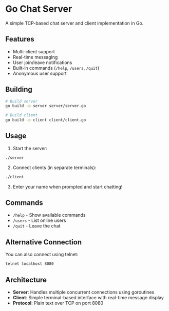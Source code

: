 # Go Chat Server

A simple TCP-based chat server and client implementation in Go.

## Features

- Multi-client support
- Real-time messaging
- User join/leave notifications
- Built-in commands (`/help`, `/users`, `/quit`)
- Anonymous user support

## Building

```bash
# Build server
go build -o server server/server.go

# Build client
go build -o client client/client.go
```

## Usage

1. Start the server:
```bash
./server
```

2. Connect clients (in separate terminals):
```bash
./client
```

3. Enter your name when prompted and start chatting!

## Commands

- `/help` - Show available commands
- `/users` - List online users
- `/quit` - Leave the chat

## Alternative Connection

You can also connect using telnet:
```bash
telnet localhost 8080
```

## Architecture

- **Server**: Handles multiple concurrent connections using goroutines
- **Client**: Simple terminal-based interface with real-time message display
- **Protocol**: Plain text over TCP on port 8080